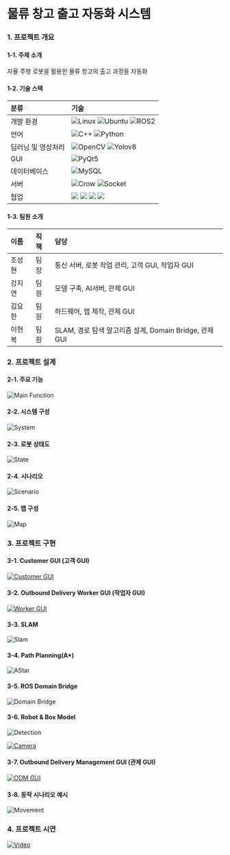 # 물류 창고 출고 자동화 시스템

### 1. 프로젝트 개요

#### 1-1. 주제 소개
자율 주행 로봇을 활용한 물류 창고의 출고 과정을 자동화

#### 1-2. 기술 스택
|분류|기술|
|:---|:---|
|개발 환경|<img alt="Linux" src="https://img.shields.io/badge/Linux-FCC624?style=for-the-badge&logo=Linux&logoColor=white"/> <img alt="Ubuntu" src="https://img.shields.io/badge/Ubuntu-E95420?style=for-the-badge&logo=Ubuntu&logoColor=white"/> <img alt="ROS2" src="https://img.shields.io/badge/ROS2-22314E?style=for-the-badge&logo=ROS&logoColor=white"/>|
|언어|<img alt="C++" src="https://img.shields.io/badge/C++-D26383?style=for-the-badge&logo=cplusplus&logoColor=white"/> <img alt="Python" src="https://img.shields.io/badge/python-3670A0?style=for-the-badge&logo=python&logoColor=ffdd54" />|
|딥러닝 및 영상처리|<img alt="OpenCV" src="https://img.shields.io/badge/opencv-5C3EE8?style=for-the-badge&logo=opencv&logoColor=white"> <img alt="Yolov8" src="https://img.shields.io/badge/Yolov8-8A2BE2?style=for-the-badge">|
|GUI|<img alt="PyQt5" src="https://img.shields.io/badge/PyQt-41CD52?style=for-the-badge&logo=Qt&logoColor=white"/>|
|데이터베이스|<img alt="MySQL" src="https://img.shields.io/badge/MySQL-4479A1?style=for-the-badge&logo=MySQL&logoColor=white"/>|
|서버|<img alt="Crow" src="https://img.shields.io/badge/Crow-24404F?style=for-the-badge&logo=Crow&logoColor=white"/> <img alt="Socket" src="https://img.shields.io/badge/socket-blue?style=for-the-badge&logo=socket&logoColor=white"/>|
|협업|<img src="https://img.shields.io/badge/Jira-0052CC?style=for-the-badge&logo=Jira&logoColor=white"/> <img src="https://img.shields.io/badge/confluence-%23172BF4.svg?style=for-the-badge&logo=confluence&logoColor=white"/> <img src="https://img.shields.io/badge/Slack-4A154B?style=for-the-badge&logo=Slack&logoColor=white"/> <img src="https://img.shields.io/badge/github-181717?style=for-the-badge&logo=github&logoColor=white"/>|

#### 1-3. 팀원 소개
|이름|직책|담당|
|:---|:---|:---|
|조성현|팀장|통신 서버, 로봇 작업 관리, 고객 GUI, 작업자 GUI|
|강지연|팀원|모델 구축, AI서버, 관제 GUI|
|김요한|팀원|하드웨어, 맵 제작, 관제 GUI|
|이현복|팀원|SLAM, 경로 탐색 알고리즘 설계, Domain Bridge, 관제 GUI|

### 2. 프로젝트 설계

#### 2-1. 주요 기능
![Main Function](https://github.com/user-attachments/assets/e43d0160-6ed8-4fd2-b38a-1516a993b127)

#### 2-2. 시스템 구성
![System](https://github.com/user-attachments/assets/d2752056-4b50-499a-9d1c-7f521107dd8c)

#### 2-3. 로봇 상태도
![State](https://github.com/user-attachments/assets/93ea4af7-e49c-48cb-9e51-911f440cdc19)

#### 2-4. 시나리오
![Scenario](https://github.com/user-attachments/assets/ed460258-0664-4e46-8f7f-e30f44fe4cb3)

#### 2-5. 맵 구성
![Map](https://github.com/user-attachments/assets/b9aeeaaf-e9d5-4072-9365-55e07e4e6ecb)

### 3. 프로젝트 구현

#### 3-1. Customer GUI (고객 GUI)
[![Customer GUI](https://github.com/user-attachments/assets/30b8a890-67cb-4fc9-a86b-bf05259bed20)](https://youtube.com/shorts/9fw4idn_-Tk)

#### 3-2. Outbound Delivery Worker GUI (작업자 GUI)
[![Worker GUI](https://github.com/user-attachments/assets/e4d9f1f3-2f96-433b-a919-a25abbc0af27)](https://youtube.com/shorts/qxyMQt97Qd8)

#### 3-3. SLAM
![Slam](https://github.com/user-attachments/assets/58ca4252-34d6-4b2a-8d2b-6a2246fca718)

#### 3-4. Path Planning(A*)
![AStar](https://github.com/user-attachments/assets/0f2be15f-e3cf-4766-9a2e-f88a2d03861f)

#### 3-5. ROS Domain Bridge
![Domain Bridge](https://github.com/user-attachments/assets/19c66b60-53ac-4bd8-b331-01bf95405efa)

#### 3-6. Robot & Box Model
![Detection](https://github.com/user-attachments/assets/63f23e76-42bb-4bbc-afdb-2a27ee90a1c0)

[![Camera](https://github.com/user-attachments/assets/db3dbbda-f09d-4950-8051-a091096d1af3)](https://youtube.com/shorts/RrZ8wz116vg)

#### 3-7. Outbound Delivery Management GUI (관제 GUI)
[![ODM GUI](https://github.com/user-attachments/assets/83defa56-85db-48b3-a12a-693bc0dce509)](https://youtu.be/g-ZS3oF_-eY)

#### 3-8. 동작 시나리오 예시
![Movement](https://github.com/user-attachments/assets/a305dd58-9844-438c-8d9a-7b023b2cf77b)

### 4. 프로젝트 시연
[![Video](https://github.com/user-attachments/assets/c47519ab-30b5-42fa-8d59-e38724e7e5f5)](https://youtu.be/1v3poAZRnrM)
